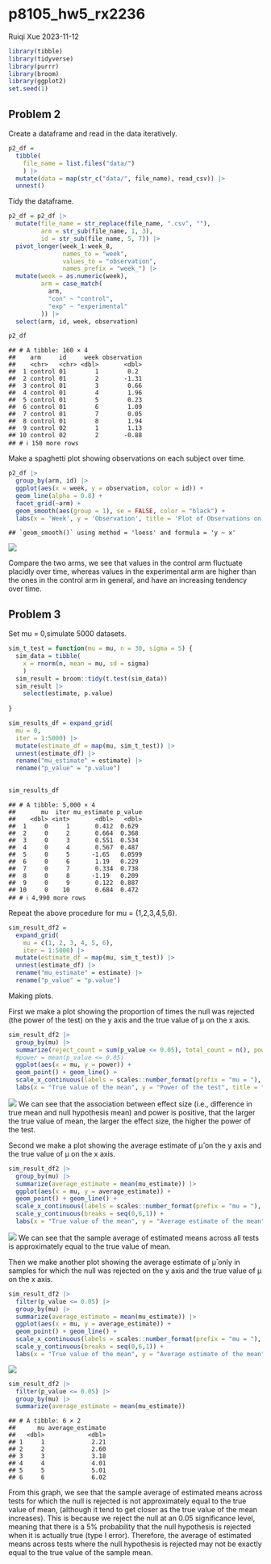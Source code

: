 p8105_hw5_rx2236
================
Ruiqi Xue
2023-11-12

``` r
library(tibble)
library(tidyverse)
library(purrr)
library(broom)
library(ggplot2)
set.seed(1)
```

## Problem 2

Create a dataframe and read in the data iteratively.

``` r
p2_df = 
  tibble(
    file_name = list.files("data/")
    ) |>
  mutate(data = map(str_c("data/", file_name), read_csv)) |>
  unnest()
```

Tidy the dataframe.

``` r
p2_df = p2_df |>
  mutate(file_name = str_replace(file_name, ".csv", ""),
         arm = str_sub(file_name, 1, 3),
         id = str_sub(file_name, 5, 7)) |>
  pivot_longer(week_1:week_8,
               names_to = "week",
               values_to = "observation",
               names_prefix = "week_") |>
  mutate(week = as.numeric(week),
         arm = case_match(
           arm,
           "con" ~ "control",
           "exp" ~ "experimental"
         )) |>
  select(arm, id, week, observation)

p2_df
```

    ## # A tibble: 160 × 4
    ##    arm     id     week observation
    ##    <chr>   <chr> <dbl>       <dbl>
    ##  1 control 01        1        0.2 
    ##  2 control 01        2       -1.31
    ##  3 control 01        3        0.66
    ##  4 control 01        4        1.96
    ##  5 control 01        5        0.23
    ##  6 control 01        6        1.09
    ##  7 control 01        7        0.05
    ##  8 control 01        8        1.94
    ##  9 control 02        1        1.13
    ## 10 control 02        2       -0.88
    ## # ℹ 150 more rows

Make a spaghetti plot showing observations on each subject over time.

``` r
p2_df |>
  group_by(arm, id) |>
  ggplot(aes(x = week, y = observation, color = id)) +
  geom_line(alpha = 0.8) +
  facet_grid(~arm) +
  geom_smooth(aes(group = 1), se = FALSE, color = "black") +
  labs(x = 'Week', y = 'Observation', title = 'Plot of Observations on Subjects in Each Arm Over Time')
```

    ## `geom_smooth()` using method = 'loess' and formula = 'y ~ x'

![](p8105_hw5_rx2236_files/figure-gfm/unnamed-chunk-4-1.png)<!-- -->

Compare the two arms, we see that values in the control arm fluctuate
placidly over time, whereas values in the experimental arm are higher
than the ones in the control arm in general, and have an increasing
tendency over time.

## Problem 3

Set mu = 0,simulate 5000 datasets.

``` r
sim_t_test = function(mu = mu, n = 30, sigma = 5) {
  sim_data = tibble(
    x = rnorm(n, mean = mu, sd = sigma)
    )
  sim_result = broom::tidy(t.test(sim_data))
  sim_result |> 
    select(estimate, p.value)
    
}

sim_results_df = expand_grid(
  mu = 0,
  iter = 1:5000) |>
  mutate(estimate_df = map(mu, sim_t_test)) |> 
  unnest(estimate_df) |>
  rename("mu_estimate" = estimate) |>
  rename("p_value" = "p.value")
  

sim_results_df
```

    ## # A tibble: 5,000 × 4
    ##       mu  iter mu_estimate p_value
    ##    <dbl> <int>       <dbl>   <dbl>
    ##  1     0     1       0.412  0.629 
    ##  2     0     2       0.664  0.368 
    ##  3     0     3       0.551  0.534 
    ##  4     0     4       0.567  0.487 
    ##  5     0     5      -1.65   0.0599
    ##  6     0     6       1.19   0.229 
    ##  7     0     7       0.334  0.738 
    ##  8     0     8      -1.19   0.209 
    ##  9     0     9       0.122  0.887 
    ## 10     0    10       0.684  0.472 
    ## # ℹ 4,990 more rows

Repeat the above procedure for mu = {1,2,3,4,5,6}.

``` r
sim_result_df2 = 
  expand_grid(
    mu = c(1, 2, 3, 4, 5, 6),
    iter = 1:5000) |> 
  mutate(estimate_df = map(mu, sim_t_test)) |> 
  unnest(estimate_df) |>
  rename("mu_estimate" = estimate) |>
  rename("p_value" = "p.value")
```

Making plots.

First we make a plot showing the proportion of times the null was
rejected (the power of the test) on the y axis and the true value of μ
on the x axis.

``` r
sim_result_df2 |>
  group_by(mu) |>
  summarize(reject_count = sum(p_value <= 0.05), total_count = n(), power = reject_count / total_count) |>
  #power = mean(p_value <= 0.05)
  ggplot(aes(x = mu, y = power)) + 
  geom_point() + geom_line() +
  scale_x_continuous(labels = scales::number_format(prefix = "mu = "), breaks = seq(0,6,1)) +
  labs(x = "True value of the mean", y = "Power of the test", title = "Power of the One-Sample T-test on Different True Values of the Mean")
```

![](p8105_hw5_rx2236_files/figure-gfm/unnamed-chunk-7-1.png)<!-- --> We
can see that the association between effect size (i.e., difference in
true mean and null hypothesis mean) and power is positive, that the
larger the true value of mean, the larger the effect size, the higher
the power of the test.

Second we make a plot showing the average estimate of μ̂ on the y axis
and the true value of μ on the x axis.

``` r
sim_result_df2 |>
  group_by(mu) |>
  summarize(average_estimate = mean(mu_estimate)) |>
  ggplot(aes(x = mu, y = average_estimate)) + 
  geom_point() + geom_line() +
  scale_x_continuous(labels = scales::number_format(prefix = "mu = "), breaks = seq(0,6,1)) +
  scale_y_continuous(breaks = seq(0,6,1)) +
  labs(x = "True value of the mean", y = "Average estimate of the mean", title = "Average Estimate of Mean in One-Sample T-test Given True Values of the Mean")
```

![](p8105_hw5_rx2236_files/figure-gfm/unnamed-chunk-8-1.png)<!-- --> We
can see that the sample average of estimated means across all tests is
approximately equal to the true value of mean.

Then we make another plot showing the average estimate of μ̂ only in
samples for which the null was rejected on the y axis and the true value
of μ on the x axis.

``` r
sim_result_df2 |>
  filter(p_value <= 0.05) |>
  group_by(mu) |>
  summarize(average_estimate = mean(mu_estimate)) |>
  ggplot(aes(x = mu, y = average_estimate)) + 
  geom_point() + geom_line() +
  scale_x_continuous(labels = scales::number_format(prefix = "mu = "), breaks = seq(0,6,1)) +
  scale_y_continuous(breaks = seq(0,6,1)) +
  labs(x = "True value of the mean", y = "Average estimate of the mean", title = "Average Estimate of Mean Only in Samples for which the Null was Rejected Given True Values of the Mean")
```

![](p8105_hw5_rx2236_files/figure-gfm/unnamed-chunk-9-1.png)<!-- -->

``` r
sim_result_df2 |>
  filter(p_value <= 0.05) |>
  group_by(mu) |>
  summarize(average_estimate = mean(mu_estimate))
```

    ## # A tibble: 6 × 2
    ##      mu average_estimate
    ##   <dbl>            <dbl>
    ## 1     1             2.21
    ## 2     2             2.60
    ## 3     3             3.18
    ## 4     4             4.01
    ## 5     5             5.01
    ## 6     6             6.02

From this graph, we see that the sample average of estimated means
across tests for which the null is rejected is not approximately equal
to the true value of mean, (although it tend to get closer as the true
value of the mean increases). This is because we reject the null at an
0.05 significance level, meaning that there is a 5% probability that the
null hypothesis is rejected when it is actually true (type I error).
Therefore, the average of estimated means across tests where the null
hypothesis is rejected may not be exactly equal to the true value of the
sample mean.
